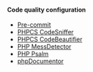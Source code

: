<!---
This file is part of the sshilko/php-sql-mydb package.

(c) Sergei Shilko <contact@sshilko.com>

MIT License

For the full copyright and license information, please view the LICENSE
file that was distributed with this source code.

@license https://opensource.org/licenses/mit-license.php MIT
-->
#### Code quality configuration

- [Pre-commit](https://pre-commit.com/)
- [PHPCS CodeSniffer](https://github.com/squizlabs/PHP_CodeSniffer)
- [PHPCS CodeBeautifier](https://github.com/squizlabs/PHP_CodeSniffer)
- [PHP MessDetector](https://phpmd.org/)
- [PHP Psalm](https://psalm.dev/)
- [phpDocumentor](https://www.phpdoc.org)
